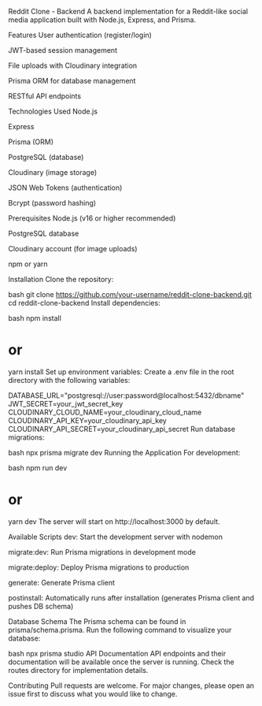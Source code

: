 Reddit Clone - Backend
A backend implementation for a Reddit-like social media application built with Node.js, Express, and Prisma.

Features
User authentication (register/login)

JWT-based session management

File uploads with Cloudinary integration

Prisma ORM for database management

RESTful API endpoints

Technologies Used
Node.js

Express

Prisma (ORM)

PostgreSQL (database)

Cloudinary (image storage)

JSON Web Tokens (authentication)

Bcrypt (password hashing)

Prerequisites
Node.js (v16 or higher recommended)

PostgreSQL database

Cloudinary account (for image uploads)

npm or yarn

Installation
Clone the repository:

bash
git clone https://github.com/your-username/reddit-clone-backend.git
cd reddit-clone-backend
Install dependencies:

bash
npm install
# or
yarn install
Set up environment variables:
Create a .env file in the root directory with the following variables:

DATABASE_URL="postgresql://user:password@localhost:5432/dbname"
JWT_SECRET=your_jwt_secret_key
CLOUDINARY_CLOUD_NAME=your_cloudinary_cloud_name
CLOUDINARY_API_KEY=your_cloudinary_api_key
CLOUDINARY_API_SECRET=your_cloudinary_api_secret
Run database migrations:

bash
npx prisma migrate dev
Running the Application
For development:

bash
npm run dev
# or
yarn dev
The server will start on http://localhost:3000 by default.

Available Scripts
dev: Start the development server with nodemon

migrate:dev: Run Prisma migrations in development mode

migrate:deploy: Deploy Prisma migrations to production

generate: Generate Prisma client

postinstall: Automatically runs after installation (generates Prisma client and pushes DB schema)

Database Schema
The Prisma schema can be found in prisma/schema.prisma. Run the following command to visualize your database:

bash
npx prisma studio
API Documentation
API endpoints and their documentation will be available once the server is running. Check the routes directory for implementation details.

Contributing
Pull requests are welcome. For major changes, please open an issue first to discuss what you would like to change.
